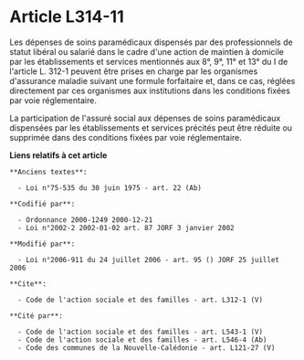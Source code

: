 # Article L314-11

Les dépenses de soins paramédicaux dispensés par des professionnels de statut libéral ou salarié dans le cadre d'une action
de maintien à domicile par les établissements et services mentionnés aux 8°, 9°, 11° et 13° du I de l'article L. 312-1
peuvent être prises en charge par les organismes d'assurance maladie suivant une formule forfaitaire et, dans ce cas, réglées
directement par ces organismes aux institutions dans les conditions fixées par voie réglementaire. 

La participation de l'assuré social aux dépenses de soins paramédicaux dispensées par les établissements et services précités
peut être réduite ou supprimée dans des conditions fixées par voie réglementaire.

**Liens relatifs à cet article**

	**Anciens textes**:

	  - Loi n°75-535 du 30 juin 1975 - art. 22 (Ab)

	**Codifié par**:

	  - Ordonnance 2000-1249 2000-12-21
	  - Loi n°2002-2 2002-01-02 art. 87 JORF 3 janvier 2002

	**Modifié par**:

	  - Loi n°2006-911 du 24 juillet 2006 - art. 95 () JORF 25 juillet 2006

	**Cite**:

	  - Code de l'action sociale et des familles - art. L312-1 (V)

	**Cité par**:

	  - Code de l'action sociale et des familles - art. L543-1 (V)
	  - Code de l'action sociale et des familles - art. L546-4 (Ab)
	  - Code des communes de la Nouvelle-Calédonie - art. L121-27 (V)
